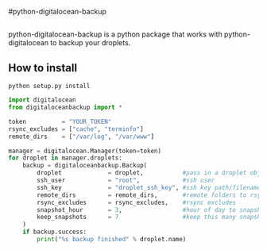 #python-digitalocean-backup
##

python-digitalocean-backup is a python package that works with python-digitalocean to backup your droplets.

## How to install

    python setup.py install

```python
import digitalocean
from digitaloceanbackup import *

token          = "YOUR_TOKEN"
rsync_excludes = ["cache", "terminfo"]
remote_dirs    = ["/var/log", "/var/www"]

manager = digitalocean.Manager(token=token)
for droplet in manager.droplets:
    backup = digitaloceanbackup.Backup(
        droplet             = droplet,           #pass in a droplet obj
        ssh_user            = "root",            #ssh user
        ssh_key             = "droplet_ssh_key", #ssh key path/filename
        remote_dirs         = remote_dirs,       #remote folders to rsync
        rsync_excludes      = rsync_excludes,    #rsync excludes
        snapshot_hour       = 3,                 #hour of day to snapshot
        keep_snapshots      = 7                  #keep this many snapshots
    )
    if backup.success:
        print("%s backup finished" % droplet.name)
```